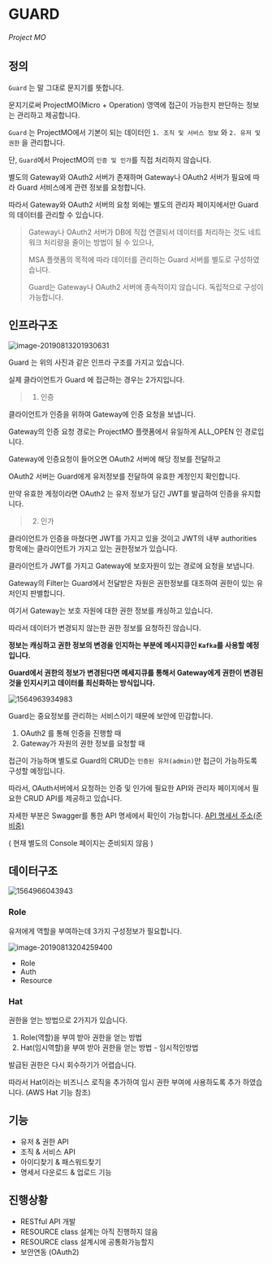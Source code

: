 # GUARD

###### Project MO



## 정의

`Guard` 는 말 그대로 문지기를 뜻합니다. 

문지기로써 ProjectMO(Micro + Operation) 영역에 접근이 가능한지 판단하는 정보는 관리하고 제공합니다.

`Guard` 는 ProjectMO에서 기본이 되는 데이터인 `1. 조직 및 서비스 정보` 와 `2. 유저 및 권한` 을 관리합니다.

단, `Guard`에서 ProjectMO의 `인증 및 인가`를 직접 처리하지 않습니다.

별도의 Gateway와 OAuth2 서버가 존재하며 Gateway나 OAuth2 서버가 필요에 따라 Guard 서비스에게 관련 정보를 요청합니다.

따라서 Gateway와 OAuth2 서버의 요청 외에는 별도의 관리자 페이지에서만 Guard의 데이터를 관리할 수 있습니다. 



> Gateway나 OAuth2 서버가 DB에 직접 연결되서 데이터를 처리하는 것도 네트워크 처리량을 줄이는 방법이 될 수 있으나, 
>
> MSA 플랫폼의 목적에 따라 데이터를 관리하는 Guard 서버를 별도로 구성하였습니다.
>
> Guard는 Gateway나 OAuth2 서버에 종속적이지 않습니다. 독립적으로 구성이 가능합니다. 



## 인프라구조

![image-20190813201930631](assets/image-20190813201930631.png)

Guard 는 위의 사진과 같은 인프라 구조를 가지고 있습니다.

실제 클라이언트가 Guard 에 접근하는 경우는 2가지입니다.



> 1. 인증

클라이언트가 인증을 위하여 Gateway에 인증 요청을 보냅니다. 

Gateway의 인증 요청 경로는 ProjectMO 플랫폼에서 유일하게 ALL_OPEN 인 경로입니다.

Gateway에 인증요청이 들어오면 OAuth2 서버에 해당 정보를 전달하고 

OAuth2 서버는 Guard에게 유저정보를 전달하여 유효한 계정인지 확인합니다.

만약 유효한 계정이라면 OAuth2 는 유저 정보가 담긴 JWT를 발급하여 인증을 유지합니다.



> 2. 인가

클라이언트가 인증을 마쳤다면 JWT를 가지고 있을 것이고 JWT의 내부 authorities 항목에는 클라이언트가 가지고 있는 권한정보가 있습니다.

클라이언트가 JWT를 가지고 Gateway에 보호자원이 있는 경로에 요청을 보냅니다.

Gateway의 Filter는 Guard에서 전달받은 자원은 권한정보를 대조하여 권한이 있는 유저인지 판별합니다.

여기서 Gateway는 보호 자원에 대한 권한 정보를 캐싱하고 있습니다. 

따라서 데이터가 변경되지 않는한 권한 정보를 요청하진 않습니다.



**정보는 캐싱하고 권한 정보의 변경을 인지하는 부분에 메시지큐인 `Kafka`를 사용할 예정입니다.**

**Guard에서 권한의 정보가 변경된다면 메세지큐를 통해서 Gateway에게 권한이 변경된 것을 인지시키고 데이터를 최신화하는 방식입니다.** 





![1564963934983](assets/1564963934983.png)

Guard는 중요정보를 관리하는 서비스이기 때문에 보안에 민감합니다.

1. OAuth2 를 통해 인증을 진행할 때 
2. Gateway가 자원의 권한 정보를 요청할 때

접근이 가능하며 별도로 Guard의 CRUD는  `인증된 유저(admin)`만 접근이 가능하도록 구성할 예정입니다.

따라서, OAuth서버에서 요청하는 인증 및 인가에 필요한 API와 관리자 페이지에서 필요한 CRUD API를 제공하고 있습니다.

자세한 부분은 Swagger를 통한 API 명세에서 확인이 가능합니다. [API 명세서 주소(준비중)](http://google.com)

( 현재 별도의 Console 페이지는 준비되지 않음 )



## 데이터구조

![1564966043943](assets/1564966043943.png)

### Role

유저에게 역할을 부여하는데 3가지 구성정보가 필요합니다.

![image-20190813204259400](assets/image-20190813204259400.png)

- Role
- Auth
- Resource



### Hat

권한을 얻는 방법으로 2가지가 있습니다.

1. Role(역할)을 부여 받아 권한을 얻는 방법
2. Hat(임시역할)을 부여 받아 권한을 얻는 방법 - 임시적인방법

발급된 권한은 다시 회수하기가 어렵습니다.

 따라서 Hat이라는 비즈니스 로직을 추가하여 임시 권한 부여에 사용하도록 추가 하였습니다. (AWS Hat 기능 참조)



## 기능

- 유저 & 권한 API
- 조직 & 서비스 API
- 아이디찾기 & 패스워드찾기
- 명세서 다운로드 & 업로드 기능



## 진행상황

- RESTful API 개발
- RESOURCE class 설계는 아직 진행하지 않음
 - RESOURCE class 설계시에 공통화가능할지
- 보안연동 (OAuth2)
